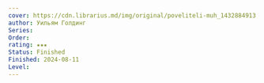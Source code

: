 ```yaml
---
cover: https://cdn.librarius.md/img/original/poveliteli-muh_1432884913.jpg
author: Уильям Голдинг
Series: 
Order: 
rating: ★★★
Status: Finished
Finished: 2024-08-11
Level:
---
```








